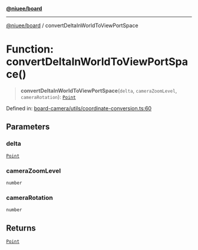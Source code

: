[**@niuee/board**](../README.md)

***

[@niuee/board](../globals.md) / convertDeltaInWorldToViewPortSpace

# Function: convertDeltaInWorldToViewPortSpace()

> **convertDeltaInWorldToViewPortSpace**(`delta`, `cameraZoomLevel`, `cameraRotation`): [`Point`](../type-aliases/Point.md)

Defined in: [board-camera/utils/coordinate-conversion.ts:60](https://github.com/niuee/board/blob/a0a1179721d4f4b943b6a9bc156753ac9737e502/src/board-camera/utils/coordinate-conversion.ts#L60)

## Parameters

### delta

[`Point`](../type-aliases/Point.md)

### cameraZoomLevel

`number`

### cameraRotation

`number`

## Returns

[`Point`](../type-aliases/Point.md)
